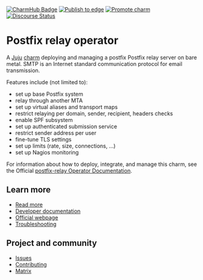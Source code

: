 [![CharmHub Badge](https://charmhub.io/postfix-relay/badge.svg)](https://charmhub.io/postfix-relay)
[![Publish to edge](https://github.com/canonical/postfix-relay-operator/actions/workflows/publish_charm.yaml/badge.svg)](https://github.com/canonical/postfix-relay-operator/actions/workflows/publish_charm.yaml)
[![Promote charm](https://github.com/canonical/postfix-relay-operator/actions/workflows/promote_charm.yaml/badge.svg)](https://github.com/canonical/postfix-relay-operator/actions/workflows/promote_charm.yaml)
[![Discourse Status](https://img.shields.io/discourse/status?server=https%3A%2F%2Fdiscourse.charmhub.io&style=flat&label=CharmHub%20Discourse)](https://discourse.charmhub.io)

# Postfix relay operator

A [Juju](https://juju.is/) [charm](https://documentation.ubuntu.com/juju/3.6/reference/charm/)
deploying and managing a postfix Postfix relay server on bare metal. SMTP
is an Internet standard communication protocol for email transmission.

Features include (not limited to):
- set up base Postfix system
- relay through another MTA
- set up virtual aliases and transport maps
- restrict relaying per domain, sender, recipient, headers checks
- enable SPF subsystem
- set up authenticated submission service
- restrict sender address per user
- fine-tune TLS settings
- set up limits (rate, size, connections, ...)
- set up Nagios monitoring

For information about how to deploy, integrate, and manage this charm, see the Official [postfix-relay Operator Documentation](https://charmhub.io/postfix-relay/docs).

## Learn more
* [Read more](https://charmhub.io/postfix-relay) <!--Link to the charm's official documentation-->
* [Developer documentation](https://www.postfix.org/documentation.html) <!--Link to any developer documentation-->
* [Official webpage](https://www.postfix.org/) <!--(Optional) Link to official webpage/blog/marketing content-->
* [Troubleshooting](https://matrix.to/#/#charmhub-charmdev:ubuntu.com) <!--(Optional) Link to a page or section about troubleshooting/FAQ-->
## Project and community
* [Issues](https://github.com/canonical/postfix-relay-operator/issues) <!--Link to GitHub issues (if applicable)-->
* [Contributing](https://charmhub.io/postfix-relay/docs/how-to-contribute) <!--Link to any contribution guides-->
* [Matrix](https://matrix.to/#/#charmhub-charmdev:ubuntu.com) <!--Link to contact info (if applicable), e.g. Matrix channel-->

